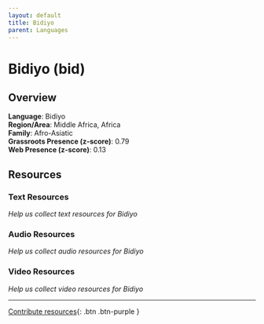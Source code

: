 ```yaml
---
layout: default
title: Bidiyo
parent: Languages
---
```


# Bidiyo (bid)

## Overview

**Language**: Bidiyo  
**Region/Area**: Middle Africa, Africa  
**Family**: Afro-Asiatic  
**Grassroots Presence (z-score)**: 0.79  
**Web Presence (z-score)**: 0.13  

## Resources

### Text Resources
*Help us collect text resources for Bidiyo*

### Audio Resources
*Help us collect audio resources for Bidiyo*

### Video Resources
*Help us collect video resources for Bidiyo*

---

[Contribute resources](https://forms.office.com/e/1SfLJx3u1r){: .btn .btn-purple }
